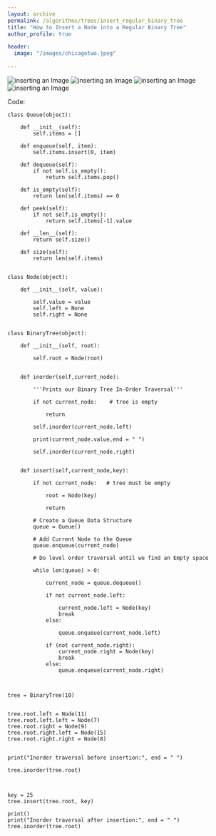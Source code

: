 ```yaml
---
layout: archive
permalink: /algorithms/trees/insert_regular_binary_tree
title: "How to Insert a Node into a Regular Binary Tree"
author_profile: true

header:
  image: "/images/chicagotwo.jpeg"
  
---
```


![inserting an Image](/images/tree/insertion_binary/Page1.jpg)
![inserting an Image](/images/tree/insertion_binary/Page2.jpg)
![inserting an Image](/images/tree/insertion_binary/Page3.jpg)
![inserting an Image](/images/tree/insertion_binary/Page4.jpg)



Code:

    class Queue(object):

        def __init__(self):
            self.items = []

        def enqueue(self, item):
            self.items.insert(0, item)

        def dequeue(self):
            if not self.is_empty():
                return self.items.pop()

        def is_empty(self):
            return len(self.items) == 0

        def peek(self):
            if not self.is_empty():
                return self.items[-1].value

        def __len__(self):
            return self.size()

        def size(self):
            return len(self.items)


    class Node(object):

        def __init__(self, value):

            self.value = value
            self.left = None
            self.right = None


    class BinaryTree(object):

        def __init__(self, root):

            self.root = Node(root)


        def inorder(self,current_node):

            '''Prints our Binary Tree In-Order Traversal'''

            if not current_node:    # tree is empty

                return

            self.inorder(current_node.left) 

            print(current_node.value,end = " ")

            self.inorder(current_node.right) 


        def insert(self,current_node,key):

            if not current_node:   # tree must be empty

                root = Node(key)

                return

            # Create a Queue Data Structure
            queue = Queue()

            # Add Current Node to the Queue
            queue.enqueue(current_node)

            # Do level order traversal until we find an Empty space

            while len(queue) > 0:

                current_node = queue.dequeue()

                if not current_node.left:

                    current_node.left = Node(key) 
                    break
                else:

                    queue.enqueue(current_node.left) 

                if (not current_node.right):
                    current_node.right = Node(key) 
                    break
                else:
                    queue.enqueue(current_node.right) 



    tree = BinaryTree(10)


    tree.root.left = Node(11)
    tree.root.left.left = Node(7)
    tree.root.right = Node(9)
    tree.root.right.left = Node(15)
    tree.root.right.right = Node(8)


    print("Inorder traversal before insertion:", end = " ")

    tree.inorder(tree.root) 



    key = 25
    tree.insert(tree.root, key) 

    print() 
    print("Inorder traversal after insertion:", end = " ")
    tree.inorder(tree.root) 

